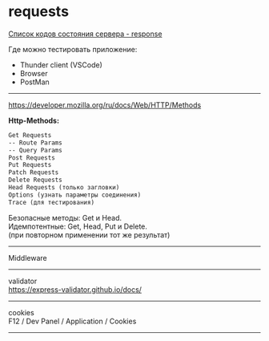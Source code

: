 # requests  

[Список кодов состояния сервера - response](
https://ru.wikipedia.org/wiki/список_кодов_состояния_HTTP)  

Где можно тестировать приложение:  

- Thunder client (VSCode)  
- Browser  
- PostMan  

---  

https://developer.mozilla.org/ru/docs/Web/HTTP/Methods  

**Http-Methods:**  

```txt
Get Requests
-- Route Params
-- Query Params
Post Requests
Put Requests
Patch Requests
Delete Requests
Head Requests (только загловки)  
Options (узнать параметры соединения)  
Trace (для тестирования)  
```

Безопасные методы: Get и Head.  
Идемпотентные: Get, Head, Put и Delete.  
(при повторном применении тот же результат)  

---  

Middleware

---  

validator  
https://express-validator.github.io/docs/  

---  

cookies  
F12 / Dev Panel / Application / Cookies  

---  
